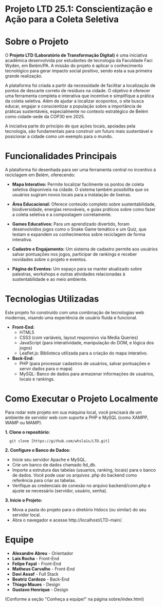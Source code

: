 # Projeto LTD 25.1: Conscientização e Ação para a Coleta Seletiva #

# Sobre o Projeto
O **Projeto LTD (Laboratório de Transformação Digital)** é uma iniciativa acadêmica desenvolvida por estudantes de tecnologia da Faculdade Faci Wyden, em Belém/PA. A missão do projeto é aplicar o conhecimento tecnológico para gerar impacto social positivo, sendo esta a sua primeira grande realização.

A plataforma foi criada a partir da necessidade de facilitar a localização de pontos de descarte correto de resíduos na cidade. O objetivo é oferecer uma ferramenta completa e interativa que incentive e simplifique a prática da coleta seletiva. Além de ajudar a localizar ecopontos, o site busca educar, engajar e conscientizar a população sobre a importância de práticas sustentáveis, especialmente no contexto estratégico de Belém como cidade-sede da COP30 em 2025.

A iniciativa parte do princípio de que ações locais, apoiadas pela tecnologia, são fundamentais para construir um futuro mais sustentável e posicionar a cidade como um exemplo para o mundo.

# Funcionalidades Principais
A plataforma foi desenhada para ser uma ferramenta central no incentivo à reciclagem em Belém, oferecendo:
- **Mapa Interativo:** Permite localizar facilmente os pontos de coleta seletiva disponíveis na cidade. O sistema também possibilita que os usuários sugiram novos locais para a instalação de lixeiras.

- **Área Educacional:** Oferece conteúdo completo sobre sustentabilidade, biodiversidade, energias renováveis, e guias práticos sobre como fazer a coleta seletiva e a compostagem corretamente.

- **Games Educativos:** Para um aprendizado divertido, foram desenvolvidos jogos como o Snake Game temático e um Quiz, que testam e expandem os conhecimentos sobre reciclagem de forma interativa.

- **Cadastro e Engajamento:** Um sistema de cadastro permite aos usuários salvar pontuações nos jogos, participar de rankings e receber novidades sobre o projeto e eventos.

- **Página de Eventos:** Um espaço para se manter atualizado sobre palestras, workshops e outras atividades relacionadas à sustentabilidade e ao meio ambiente.
  
# Tecnologias Utilizadas
Este projeto foi construído com uma combinação de tecnologias web modernas, visando uma experiência de usuário fluida e funcional.
* **Front-End:**
  - HTML5
  - CSS3 (com variáveis, layout responsivo via Media Queries)
  - JavaScript (para interatividade, manipulação do DOM, e lógica dos jogos)
  - Leaflet.js: Biblioteca utilizada para a criação do mapa interativo.
* **Back-End:**
  - PHP (para processar cadastros de usuários, salvar pontuações e servir dados para o mapa)
  - MySQL: Banco de dados para armazenar informações de usuários, locais e rankings.
 
# Como Executar o Projeto Localmente
Para rodar este projeto em sua máquina local, você precisará de um ambiente de servidor web com suporte a PHP e MySQL (como XAMPP, WAMP ou MAMP).

**1. Clone o repositório:**

      git clone [https://github.com/whsla1s/LTD.git]

**2. Configure o Banco de Dados:**
  * Inicie seu servidor Apache e MySQL.
  * Crie um banco de dados chamado ltd_db.
  * Importe a estrutura das tabelas (usuarios, ranking, locais) para o banco de dados. Você pode usar os arquivos .php do backend como referência para criar as tabelas.
  * Verifique as credenciais de conexão no arquivo backend/conn.php e ajuste se necessário (servidor, usuário, senha).

**3. Inicie o Projeto:**
  * Mova a pasta do projeto para o diretório htdocs (ou similar) do seu servidor local.
  * Abra o navegador e acesse http://localhost/LTD-main/.

# Equipe
* **Alexandre Abreu** - Orientador
* **Laís Rocha** - Front-End
* **Felipe Fayal** - Front-End
* **Matheus Carvalho** - Front-End
* **Davi Assaf** - Full Stack
* **Beatriz Cardozo** - Back-End
* **Thiago Maues** - Design
* **Gustavo Henrique** - Design

(Conforme a seção "Conheça a equipe!" na página sobre/index.html)


